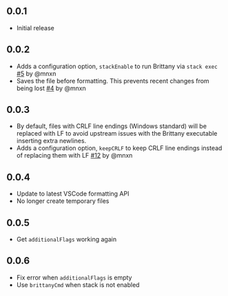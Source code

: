 ## 0.0.1
- Initial release

## 0.0.2
- Adds a configuration option, `stackEnable` to run Brittany via `stack exec` [#5](https://github.com/MaxGabriel/brittany-vscode-extension/pull/5) by @mnxn
- Saves the file before formatting. This prevents recent changes from being lost [#4](https://github.com/MaxGabriel/brittany-vscode-extension/pull/4) by @mnxn

## 0.0.3
- By default, files with CRLF line endings (Windows standard) will be replaced with LF to avoid upstream issues with the Brittany executable inserting extra newlines.
- Adds a configuration option, `keepCRLF` to keep CRLF line endings instead of replacing them with LF [#12](https://github.com/MaxGabriel/brittany-vscode-extension/pull/12) by @mnxn

## 0.0.4
- Update to latest VSCode formatting API
- No longer create temporary files 

## 0.0.5
- Get `additionalFlags` working again 

## 0.0.6
- Fix error when `additionalFlags` is empty
- Use `brittanyCmd` when stack is not enabled
